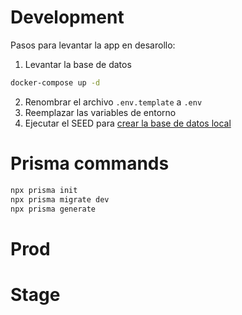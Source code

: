 # Development

Pasos para levantar la app en desarollo:

1. Levantar la base de datos

```bash
docker-compose up -d
```

2. Renombrar el archivo `.env.template` a `.env`
3. Reemplazar las variables de entorno
4. Ejecutar el SEED para [crear la base de datos local](localhost:3000/api/seed)

# Prisma commands

```bash
npx prisma init
npx prisma migrate dev
npx prisma generate
```

# Prod

# Stage
